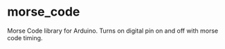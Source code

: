 # morse_code
Morse Code library for Arduino. Turns on digital pin on and off with morse code timing.
